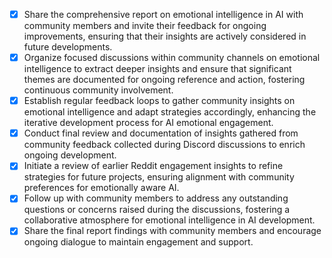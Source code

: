 - [x] Share the comprehensive report on emotional intelligence in AI with community members and invite their feedback for ongoing improvements, ensuring that their insights are actively considered in future developments.
- [x] Organize focused discussions within community channels on emotional intelligence to extract deeper insights and ensure that significant themes are documented for ongoing reference and action, fostering continuous community involvement.
- [x] Establish regular feedback loops to gather community insights on emotional intelligence and adapt strategies accordingly, enhancing the iterative development process for AI emotional engagement.
- [x] Conduct final review and documentation of insights gathered from community feedback collected during Discord discussions to enrich ongoing development.
- [x] Initiate a review of earlier Reddit engagement insights to refine strategies for future projects, ensuring alignment with community preferences for emotionally aware AI.
- [x] Follow up with community members to address any outstanding questions or concerns raised during the discussions, fostering a collaborative atmosphere for emotional intelligence in AI development.
- [x] Share the final report findings with community members and encourage ongoing dialogue to maintain engagement and support.